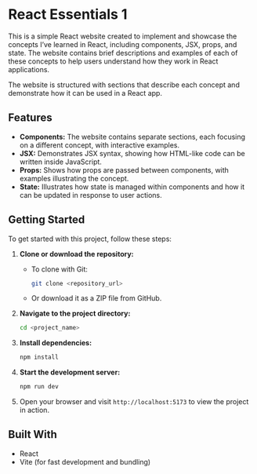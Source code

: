 # React Essentials 1

This is a simple React website created to implement and showcase the concepts I’ve learned in React, including components, JSX, props, and state. The website contains brief descriptions and examples of each of these concepts to help users understand how they work in React applications.

The website is structured with sections that describe each concept and demonstrate how it can be used in a React app.

## Features

- **Components:** The website contains separate sections, each focusing on a different concept, with interactive examples.
- **JSX:** Demonstrates JSX syntax, showing how HTML-like code can be written inside JavaScript.
- **Props:** Shows how props are passed between components, with examples illustrating the concept.
- **State:** Illustrates how state is managed within components and how it can be updated in response to user actions.

## Getting Started

To get started with this project, follow these steps:

1. **Clone or download the repository:**

   - To clone with Git:
     ```bash
     git clone <repository_url>
     ```
   - Or download it as a ZIP file from GitHub.

2. **Navigate to the project directory:**

   ```bash
   cd <project_name>
   ```

3. **Install dependencies:**

   ```bash
   npm install
   ```

4. **Start the development server:**

   ```bash
   npm run dev
   ```

5. Open your browser and visit `http://localhost:5173` to view the project in action.

## Built With

- React
- Vite (for fast development and bundling)
